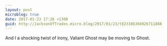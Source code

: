 ```yaml
---
layout: post
microblog: true
date: 2017-01-23 17:26 +1300
guid: http://JacksonOfTrades.micro.blog/2017/01/23/t823386304926711808.html
---
```

And I a shocking twist of irony, Valiant Ghost may be moving to Ghost.
